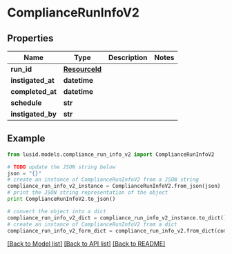 # ComplianceRunInfoV2


## Properties
Name | Type | Description | Notes
------------ | ------------- | ------------- | -------------
**run_id** | [**ResourceId**](ResourceId.md) |  | 
**instigated_at** | **datetime** |  | 
**completed_at** | **datetime** |  | 
**schedule** | **str** |  | 
**instigated_by** | **str** |  | 

## Example

```python
from lusid.models.compliance_run_info_v2 import ComplianceRunInfoV2

# TODO update the JSON string below
json = "{}"
# create an instance of ComplianceRunInfoV2 from a JSON string
compliance_run_info_v2_instance = ComplianceRunInfoV2.from_json(json)
# print the JSON string representation of the object
print ComplianceRunInfoV2.to_json()

# convert the object into a dict
compliance_run_info_v2_dict = compliance_run_info_v2_instance.to_dict()
# create an instance of ComplianceRunInfoV2 from a dict
compliance_run_info_v2_form_dict = compliance_run_info_v2.from_dict(compliance_run_info_v2_dict)
```
[[Back to Model list]](../README.md#documentation-for-models) [[Back to API list]](../README.md#documentation-for-api-endpoints) [[Back to README]](../README.md)


